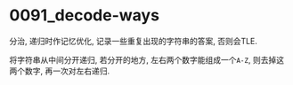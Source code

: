 # 0091_decode-ways

分治, 递归时作记忆优化, 记录一些重复出现的字符串的答案, 否则会TLE.

将字符串从中间分开递归, 若分开的地方, 左右两个数字能组成一个`A-Z`, 则去掉这两个数字, 再一次对左右递归.
